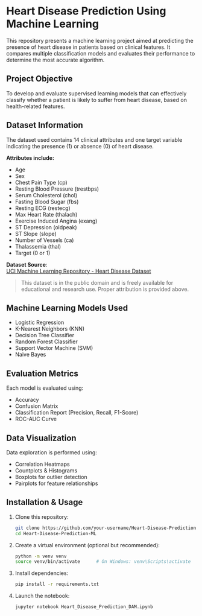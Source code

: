 # Heart Disease Prediction Using Machine Learning

This repository presents a machine learning project aimed at predicting the presence of heart disease in patients based on clinical features. It compares multiple classification models and evaluates their performance to determine the most accurate algorithm.

## Project Objective

To develop and evaluate supervised learning models that can effectively classify whether a patient is likely to suffer from heart disease, based on health-related features.


## Dataset Information

The dataset used contains 14 clinical attributes and one target variable indicating the presence (1) or absence (0) of heart disease.

**Attributes include:**
- Age
- Sex
- Chest Pain Type (cp)
- Resting Blood Pressure (trestbps)
- Serum Cholesterol (chol)
- Fasting Blood Sugar (fbs)
- Resting ECG (restecg)
- Max Heart Rate (thalach)
- Exercise Induced Angina (exang)
- ST Depression (oldpeak)
- ST Slope (slope)
- Number of Vessels (ca)
- Thalassemia (thal)
- Target (0 or 1)

**Dataset Source**:  
[UCI Machine Learning Repository - Heart Disease Dataset](https://archive.ics.uci.edu/ml/datasets/heart+Disease)

> This dataset is in the public domain and is freely available for educational and research use. Proper attribution is provided above.

## Machine Learning Models Used

- Logistic Regression
- K-Nearest Neighbors (KNN)
- Decision Tree Classifier
- Random Forest Classifier
- Support Vector Machine (SVM)
- Naive Bayes

## Evaluation Metrics

Each model is evaluated using:
- Accuracy
- Confusion Matrix
- Classification Report (Precision, Recall, F1-Score)
- ROC-AUC Curve

## Data Visualization

Data exploration is performed using:
- Correlation Heatmaps
- Countplots & Histograms
- Boxplots for outlier detection
- Pairplots for feature relationships

## Installation & Usage

1. Clone this repository:
   ```bash
   git clone https://github.com/your-username/Heart-Disease-Prediction-ML.git
   cd Heart-Disease-Prediction-ML
   ```

2. Create a virtual environment (optional but recommended):
   ```bash
   python -m venv venv
   source venv/bin/activate      # On Windows: venv\Scripts\activate
   ```

3. Install dependencies:
   ```bash
   pip install -r requirements.txt
   ```

4. Launch the notebook:
   ```bash
   jupyter notebook Heart_Disease_Prediction_DAM.ipynb
   ```



